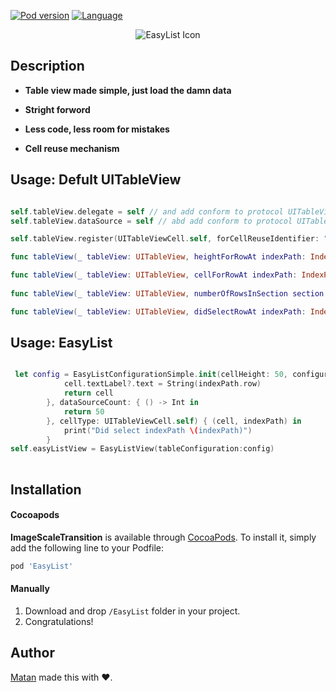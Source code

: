 

[![Pod version](https://img.shields.io/cocoapods/v/EasyList.svg?style=flat)](http://cocoadocs.org/docsets/EasyList)
[![Language](https://img.shields.io/badge/language-swift-orange.svg?style=flat)](https://developer.apple.com/swift)

<p align = "center"><img src="https://i.imgur.com/GlCRkUL.png" alt="EasyList Icon"/></p>


## Description


* **Table view made simple, just load the damn data**

* **Stright forword**

* **Less code, less room for mistakes**

* **Cell reuse mechanism**


## Usage: Defult UITableView

```Swift

self.tableView.delegate = self // and add conform to protocol UITableViewDelegate
self.tableView.dataSource = self // abd add conform to protocol UITableViewDataSource

self.tableView.register(UITableViewCell.self, forCellReuseIdentifier: "identifer")

func tableView(_ tableView: UITableView, heightForRowAt indexPath: IndexPath) -> CGFloat {}

func tableView(_ tableView: UITableView, cellForRowAt indexPath: IndexPath) -> UITableViewCell {}
    
func tableView(_ tableView: UITableView, numberOfRowsInSection section: Int) -> Int {}

func tableView(_ tableView: UITableView, didSelectRowAt indexPath: IndexPath) {}

```

## Usage: EasyList

```Swift

 let config = EasyListConfigurationSimple.init(cellHeight: 50, configureCell: { (cell, indexPath) -> UITableViewCell in
            cell.textLabel?.text = String(indexPath.row)
            return cell
        }, dataSourceCount: { () -> Int in
            return 50
        }, cellType: UITableViewCell.self) { (cell, indexPath) in
            print("Did select indexPath \(indexPath)")
        }
self.easyListView = EasyListView(tableConfiguration:config)
        
```


## Installation

#### Cocoapods
**ImageScaleTransition** is available through [CocoaPods](http://cocoapods.org). To install
it, simply add the following line to your Podfile:

```ruby
pod 'EasyList'
```

#### Manually
1. Download and drop ```/EasyList``` folder in your project.  
2. Congratulations!  

## Author

[Matan](https://github.com/mcmatan) made this with ❤️.
